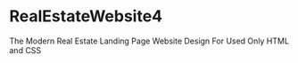 # RealEstateWebsite4
The Modern Real Estate Landing Page Website Design For Used Only HTML and CSS 
